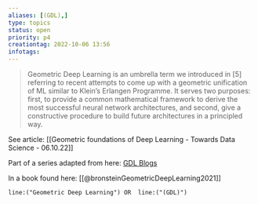 ```yaml
---
aliases: [(GDL),]
type: topics
status: open
priority: p4
creationtag: 2022-10-06 13:56
infotags:
---
```

> Geometric Deep Learning is an umbrella term we introduced in [5] referring to recent attempts to come up with a geometric unification of ML similar to Klein’s Erlangen Programme. It serves two purposes: first, to provide a common mathematical framework to derive the most successful neural network architectures, and second, give a constructive procedure to build future architectures in a principled way.

See article: [[Geometric foundations of Deep Learning - Towards Data Science - 06.10.22]]

Part of a series adapted from here: [GDL Blogs](https://geometricdeeplearning.com/blogs/)

In a book found here: [[@bronsteinGeometricDeepLearning2021]]
```query 
line:("Geometric Deep Learning") OR  line:("(GDL)") 
```